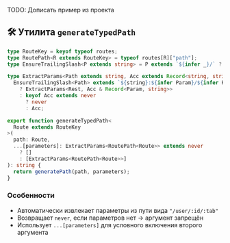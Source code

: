 TODO: Дописать пример из проекта

## 🛠 Утилита `generateTypedPath`

```ts
type RouteKey = keyof typeof routes;
type RoutePath<R extends RouteKey> = typeof routes[R]["path"];
type EnsureTrailingSlash<P extends string> = P extends `${infer _}/` ? P : `${P}/`;

type ExtractParams<Path extends string, Acc extends Record<string, string> = {}> = 
  EnsureTrailingSlash<Path> extends `${string}:${infer Param}/${infer Rest}`
    ? ExtractParams<Rest, Acc & Record<Param, string>>
    : keyof Acc extends never
      ? never
      : Acc;

export function generateTypedPath<
  Route extends RouteKey
>(
  path: Route,
  ...[parameters]: ExtractParams<RoutePath<Route>> extends never
    ? []
    : [ExtractParams<RoutePath<Route>>]
): string {
  return generatePath(path, parameters);
}
```

### Особенности

- Автоматически извлекает параметры из пути вида `"/user/:id/:tab"`
- Возвращает `never`, если параметров нет → аргумент запрещён
- Использует `...[parameters]` для условного включения второго аргумента